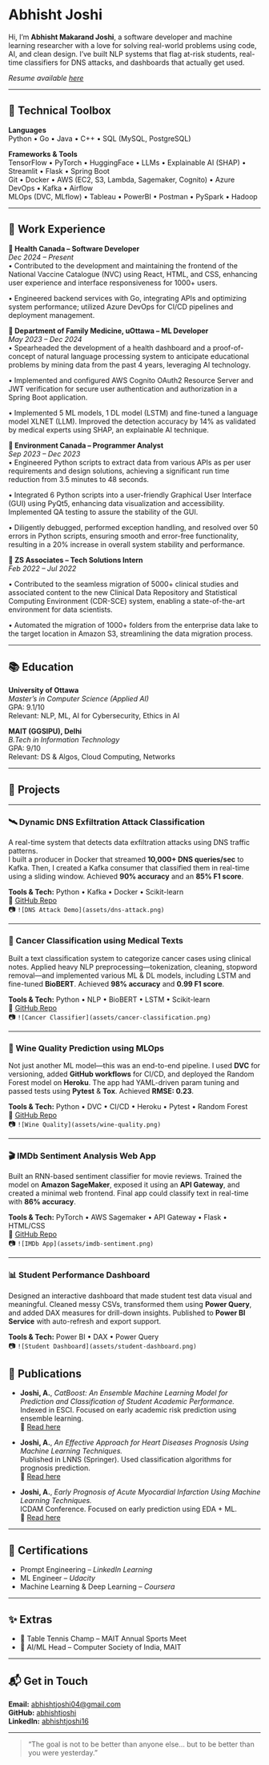 # Abhisht Joshi

Hi, I’m **Abhisht Makarand Joshi**, a software developer and machine learning researcher with a love for solving real-world problems using code, AI, and clean design. I’ve built NLP systems that flag at-risk students, real-time classifiers for DNS attacks, and dashboards that actually get used.

*Resume available [here](./Abhisht_Joshi_Resume_CP.pdf)*

---

## 🔧 Technical Toolbox

**Languages**  
Python • Go • Java • C++ • SQL (MySQL, PostgreSQL)

**Frameworks & Tools**  
TensorFlow • PyTorch • HuggingFace • LLMs • Explainable AI (SHAP) • Streamlit • Flask • Spring Boot  
Git • Docker • AWS (EC2, S3, Lambda, Sagemaker, Cognito) • Azure DevOps • Kafka • Airflow  
MLOps (DVC, MLflow) • Tableau • PowerBI • Postman • PySpark • Hadoop

---

## 💼 Work Experience

**🔹 Health Canada – Software Developer**  
*Dec 2024 – Present*  
• Contributed to the development and maintaining the frontend of the National Vaccine Catalogue (NVC) using
React, HTML, and CSS, enhancing user experience and interface responsiveness for 1000+ users.

• Engineered backend services with Go, integrating APIs and optimizing system performance; utilized Azure
DevOps for CI/CD pipelines and deployment management.

**🔹 Department of Family Medicine, uOttawa – ML Developer**  
*May 2023 – Dec 2024*  
• Spearheaded the development of a health dashboard and a proof-of-concept of natural language processing
system to anticipate educational problems by mining data from the past 4 years, leveraging AI technology.

• Implemented and configured AWS Cognito OAuth2 Resource Server and JWT verification for secure user
authentication and authorization in a Spring Boot application.

• Implemented 5 ML models, 1 DL model (LSTM) and fine-tuned a language model XLNET (LLM). Improved
the detection accuracy by 14% as validated by medical experts using SHAP, an explainable AI technique.

**🔹 Environment Canada – Programmer Analyst**  
*Sep 2023 – Dec 2023*  
• Engineered Python scripts to extract data from various APIs as per user requirements and design solutions,
achieving a significant run time reduction from 3.5 minutes to 48 seconds.

• Integrated 6 Python scripts into a user-friendly Graphical User Interface (GUI) using PyQt5, enhancing data
visualization and accessibility. Implemented QA testing to assure the stability of the GUI.

• Diligently debugged, performed exception handling, and resolved over 50 errors in Python scripts, ensuring
smooth and error-free functionality, resulting in a 20% increase in overall system stability and performance.

**🔹 ZS Associates – Tech Solutions Intern**  
*Feb 2022 – Jul 2022*  

• Contributed to the seamless migration of 5000+ clinical studies and associated content to the new Clinical
Data Repository and Statistical Computing Environment (CDR-SCE) system, enabling a state-of-the-art
environment for data scientists.

• Automated the migration of 1000+ folders from the enterprise data lake to the target location in Amazon S3,
streamlining the data migration process.

---

## 📚 Education

**University of Ottawa**  
*Master’s in Computer Science (Applied AI)*  
GPA: 9.1/10  
Relevant: NLP, ML, AI for Cybersecurity, Ethics in AI

**MAIT (GGSIPU), Delhi**  
*B.Tech in Information Technology*  
GPA: 9/10  
Relevant: DS & Algos, Cloud Computing, Networks

---

## 🧠 Projects

---

### 🛰️ Dynamic DNS Exfiltration Attack Classification  
A real-time system that detects data exfiltration attacks using DNS traffic patterns.  
I built a producer in Docker that streamed **10,000+ DNS queries/sec** to Kafka. Then, I created a Kafka consumer that classified them in real-time using a sliding window. Achieved **90% accuracy** and an **85% F1 score**.

**Tools & Tech:** Python • Kafka • Docker • Scikit-learn  
📂 <a href="https://github.com/abhishtjoshi/DNS-Exfiltration-Attack-Classification" target="_blank">GitHub Repo</a>  
📷 `![DNS Attack Demo](assets/dns-attack.png)`

---

### 🧬 Cancer Classification using Medical Texts  
Built a text classification system to categorize cancer cases using clinical notes. Applied heavy NLP preprocessing—tokenization, cleaning, stopword removal—and implemented various ML & DL models, including LSTM and fine-tuned **BioBERT**. Achieved **98% accuracy** and **0.99 F1 score**.

**Tools & Tech:** Python • NLP • BioBERT • LSTM • Scikit-learn  
📂 <a href="https://github.com/abhishtjoshi/Cancer-Classification-using-Medical-Cancer-Text-Documentation-based-on-Machine-Learning-Model-and-NL" target="_blank">GitHub Repo</a>  
📷 `![Cancer Classifier](assets/cancer-classification.png)`

---

### 🍷 Wine Quality Prediction using MLOps  
Not just another ML model—this was an end-to-end pipeline. I used **DVC** for versioning, added **GitHub workflows** for CI/CD, and deployed the Random Forest model on **Heroku**. The app had YAML-driven param tuning and passed tests using **Pytest** & **Tox**. Achieved **RMSE: 0.23**.

**Tools & Tech:** Python • DVC • CI/CD • Heroku • Pytest • Random Forest  
📂 <a href="https://github.com/abhishtjoshi/Wine-Quality-Prediction-using-ML-and-DVC" target="_blank">GitHub Repo</a>  
📷 `![Wine Quality](assets/wine-quality.png)`

---

### 🎬 IMDb Sentiment Analysis Web App  
Built an RNN-based sentiment classifier for movie reviews. Trained the model on **Amazon SageMaker**, exposed it using an **API Gateway**, and created a minimal web frontend. Final app could classify text in real-time with **86% accuracy**.

**Tools & Tech:** PyTorch • AWS Sagemaker • API Gateway • Flask • HTML/CSS  
📂 <a href="https://github.com/abhishtjoshi/Project--Sentiment-Analysis" target="_blank">GitHub Repo</a>  
📷 `![IMDb App](assets/imdb-sentiment.png)`

---

### 📊 Student Performance Dashboard  
Designed an interactive dashboard that made student test data visual and meaningful. Cleaned messy CSVs, transformed them using **Power Query**, and added DAX measures for drill-down insights. Published to **Power BI Service** with auto-refresh and export support.

**Tools & Tech:** Power BI • DAX • Power Query  
📷 `![Student Dashboard](assets/student-dashboard.png)`


## 📄 Publications

- **Joshi, A.**, *CatBoost: An Ensemble Machine Learning Model for Prediction and Classification of Student Academic Performance.*  
  Indexed in ESCI. Focused on early academic risk prediction using ensemble learning.  
  🔗 <a href="https://www.worldscientific.com/doi/10.1142/S2424922X21410023" target="_blank">Read here</a>

- **Joshi, A.**, *An Effective Approach for Heart Diseases Prognosis Using Machine Learning Techniques.*  
  Published in LNNS (Springer). Used classification algorithms for prognosis prediction.  
  🔗 <a href="https://link.springer.com/chapter/10.1007/978-981-19-3148-2_69" target="_blank">Read here</a>

- **Joshi, A.**, *Early Prognosis of Acute Myocardial Infarction Using Machine Learning Techniques.*  
  ICDAM Conference. Focused on early prediction using EDA + ML.  
  🔗 <a href="https://link.springer.com/chapter/10.1007/978-981-16-6285-0_63" target="_blank">Read here</a>

---

## 🧾 Certifications

- Prompt Engineering – *LinkedIn Learning*  
- ML Engineer – *Udacity*  
- Machine Learning & Deep Learning – *Coursera*

---

## ✨ Extras

- 🏓 Table Tennis Champ – MAIT Annual Sports Meet  
- 🧠 AI/ML Head – Computer Society of India, MAIT  

---

## 📬 Get in Touch

**Email:** [abhishtjoshi04@gmail.com](mailto:abhishtjoshi04@gmail.com)  
**GitHub:** [abhishtjoshi](https://github.com/abhishtjoshi)  
**LinkedIn:** [abhishtjoshi16](https://www.linkedin.com/in/abhishtjoshi16/)

---

> “The goal is not to be better than anyone else... but to be better than you were yesterday.”
